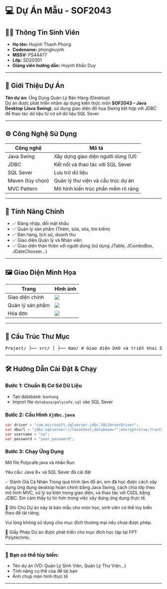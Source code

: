 # 💻 Dự Án Mẫu - SOF2043

## 👨‍🎓 Thông Tin Sinh Viên
- **Họ tên:** Huỳnh Thanh Phong
- **Codename:** phonghuynh
- **MSSV:** PS44477  
- **Lớp:** SD20301  
- **Giảng viên hướng dẫn:** Huỳnh Khắc Duy

---

## 📝 Giới Thiệu Dự Án
**Tên dự án:** Ứng Dụng Quản Lý Bán Hàng (Desktop)  
Dự án được phát triển nhằm áp dụng kiến thức môn **SOF2043 – Java Desktop (Java Swing)**, sử dụng giao diện đồ họa Swing kết hợp với JDBC để thao tác dữ liệu từ cơ sở dữ liệu SQL Sever.

---

## ⚙️ Công Nghệ Sử Dụng
| Công nghệ       | Mô tả |
|------------------|------|
| Java Swing       | Xây dựng giao diện người dùng (UI) |
| JDBC             | Kết nối và thao tác với SQL Sever |
| SQL Sever            | Lưu trữ dữ liệu |
| Maven (tùy chọn) | Quản lý thư viện và cấu trúc dự án |
| MVC Pattern      | Mô hình kiến trúc phần mềm rõ ràng |

---

## 🔧 Tính Năng Chính
- ✅ Đăng nhập, đổi mật khẩu
- ✅ Quản lý sản phẩm (Thêm, sửa, xóa, tìm kiếm)
- ✅ Bán hàng, lịch sử, doanh thu
- ✅ Giao diện Quản lý và Nhân viên
- ✅ Giao diện thân thiện với người dùng (sử dụng JTable, JComboBox, JDateChooser...)

---

## 🖼️ Giao Diện Minh Họa
| Trang | Hình ảnh |
|------|-----------|
| Giao diện chính | ![](https://i.imgur.com/H7a8kRS.png) |
| Quản lý sản phẩm | ![](https://i.imgur.com/DU8Xvu1.png) |
| Hóa đơn | ![](https://i.imgur.com/fiDXcW2.png) |

---

## 📁 Cấu Trúc Thư Mục
<pre>Project/ ├── src/ │ ├── dao/ # Giao diện DAO và triển khai DAO │ │ ├── BillDAO.java │ │ ├── BillDAOImpl.java │ │ └── ... │ ├── model/ # Các lớp thực thể (entity) │ │ ├── Bill.java │ │ ├── User.java │ │ └── ... │ ├── view/ # Giao diện người dùng (UI + Hộp thoại) │ │ ├── LoginJDialog.java │ │ ├── DrinkJDialog.java │ │ └── ... │ ├── controller/ # Bộ điều khiển (Controller cho view) │ │ ├── LoginController.java │ │ ├── BillController.java │ │ └── ... │ └── utils/ # Các lớp tiện ích dùng chung │ ├── XJdbc.java │ ├── XDate.java │ └── ... ├── lib/ # Thư viện bên ngoài │ └── mysql-connector-java.jar ├── database/ # Tập tin khởi tạo cơ sở dữ liệu │ └── polycafe.sql └── README.md # Mô tả dự án</pre>

---

## 🛠️ Hướng Dẫn Cài Đặt & Chạy
### Bước 1: Chuẩn Bị Cơ Sở Dữ Liệu
- Tạo database: `banhang`
- Import file `database/polycafe.sql` vào SQL Sever

### Bước 2: Cấu Hình `Xjdbc.java`
```java
var driver = "com.microsoft.sqlserver.jdbc.SQLServerDriver";
var dburl = "jdbc:sqlserver://localhost;database="";encrypt=true;trustServerCertificate=true;";
var username = "sa";
var password = "your_password";
```


### Bước 3: Chạy Ứng Dụng
Mở file Polycafe.java và nhấn Run

Yêu cầu: Java 8+ và SQL Sever đã cài đặt

✅ Đánh Giá Cá Nhân
Trong quá trình làm đồ án, em đã học được cách xây dựng ứng dụng desktop hoàn chỉnh bằng Java Swing, cách chia lớp theo mô hình MVC, xử lý sự kiện trong giao diện, và thao tác với CSDL bằng JDBC. Em cảm thấy tự tin hơn trong việc xây dựng ứng dụng thực tế.

📌 Ghi Chú
Dự án này là bản mẫu cho môn học, sinh viên có thể tùy biến theo đề tài riêng.

Vui lòng không sử dụng cho mục đích thương mại nếu chưa được phép.

📜 Giấy Phép
Dự án được phát triển cho mục đích học tập tại FPT Polytechnic.


---

### 🔄 Bạn có thể tùy biến:
- Tên dự án (VD: Quản Lý Sinh Viên, Quản Lý Thư Viện...)
- Tính năng cụ thể của đề tài bạn
- Ảnh chụp màn hình thực tế

---
